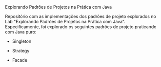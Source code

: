 Explorando Padrões de Projetos na Prática com Java

Repositório com as implementações dos padrões de projeto explorados no Lab "Explorando Padrões de Projetos na Prática com Java". 
Especificamente, foi explorado os seguintes padrões de projeto praticando com Java puro:

- Singleton

- Strategy

- Facade
